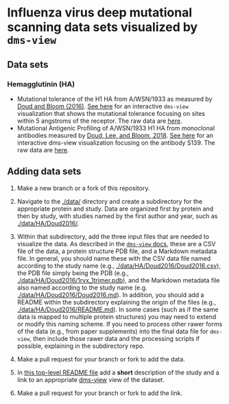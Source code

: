 # Influenza virus deep mutational scanning data sets visualized by `dms-view`

## Data sets

### Hemagglutinin (HA)

- Mutational tolerance of the H1 HA from A/WSN/1933 as measured by [Doud and Bloom (2016)](https://www.ncbi.nlm.nih.gov/pubmed/27271655).
  [See here](https://dms-view.github.io/?markdown-url=https%3A%2F%2Fraw.githubusercontent.com%2Fdms-view%2Finfluenza%2Fmaster%2Fdata%2FHA%2FDoud2016%2FDoud2016.md&data-url=https%3A%2F%2Fraw.githubusercontent.com%2Fdms-view%2Finfluenza%2Fmaster%2Fdata%2FHA%2FDoud2016%2FDoud2016.csv&condition=rescaled_measurements&site_metric=site_entropy_bits&mutation_metric=mut_preference&selected_sites=Y+98%2CG+134%2CV+135%2CT+136%2CV+137%2CS+138%2CS+145%2CW+153%2CT+155%2CH+183%2CP+185%2CS+186%2CE+190%2CL+194%2CD+225%2CQ+226%2CG+228&pdb-url=https%3A%2F%2Fraw.githubusercontent.com%2Fdms-view%2Finfluenza%2Fmaster%2Fdata%2FHA%2FDoud2016%2F1rvx_1trimer.pdb) for an interactive `dms-view` visualization that shows the mutational tolerance focusing on sites within 5 angstroms of the receptor.
  The raw data are [here](data/HA/Doud2016).
- Mutational Antigenic Profiling of A/WSN/1933 H1 HA from monoclonal antibodies measured by [Doud, Lee, and Bloom, 2018](https://research.fhcrc.org/content/dam/stripe/bloom/labfiles/publications/Doud2018.pdf).
[See here](https://dms-view.github.io/?markdown-url=https%3A%2F%2Fraw.githubusercontent.com%2Fdms-view%2Finfluenza%2Fmaster%2Fdata%2FHA%2FDoud2018%2FDoud2018.md&pdb-url=https%3A%2F%2Fraw.githubusercontent.com%2Fdms-view%2Finfluenza%2Fmaster%2Fdata%2FHA%2FDoud2018%2F1rvx_1trimer.pdb&data-url=https%3A%2F%2Fraw.githubusercontent.com%2Fdms-view%2Finfluenza%2Fmaster%2Fdata%2FHA%2FDoud2018%2FDoud2018.csv&condition=S139&site_metric=site_avg+excess+frac+survive&mutation_metric=mut_excess+frac+survive&selected_sites=156%2C158%2C193) for an interactive dms-view visualization focusing on the antibody S139.
The raw data are [here](data/HA/Doud2018).


## Adding data sets

1. Make a new branch or a fork of this repository.

2. Navigate to the [./data/](data) directory and create a subdirectory for the appropriate protein and study.
   Data are organized first by protein and then by study, with studies named by the first author and year, such as [./data/HA/Doud2016/](data/HA/Doud2016).

3. Within that subdirectory, add the three input files that are needed to visualize the data.
   As described in the [`dms-view` docs](https://dms-view.github.io/docs/), these are a CSV file of the data, a protein structure PDB file, and a Markdown metadata file.
   In general, you should name these with the CSV data file named according to the study name (e.g., [./data/HA/Doud2016/Doud2016.csv](data/HA/Doud2016/Doud2016.csv)), the PDB file simply being the PDB (e.g., [./data/HA/Doud2016/1rvx_1trimer.pdb](./data/HA/Doud2016/1rvx_1trimer.pdb)), and the Markdown metadata file also named according to the study name (e.g. [./data/HA/Doud2016/Doud2016.md](data/HA/Doud2016/Doud2016.md)).
   In addition, you should add a README within the subdirectory explaining the origin of the files (e.g., [./data/HA/Doud2016/README.md](data/HA/Doud2016/README.md)).
   In some cases (such as if the same data is mapped to multiple protein structures) you may need to extend or modify this naming scheme.
   If you need to process other rawer forms of the data (e.g., from paper supplements) into the final data file for `dms-view`, then include those rawer data and the processing scripts if possible, explaining in the subdirectory repo.

4. Make a pull request for your branch or fork to add the data.

5. In [this top-level README file](README.md) add a **short** description of the study and a link to an appropriate [dms-view](https://dms-view.github.io) view of the dataset.

6. Make a pull request for your branch or fork to add the link.

